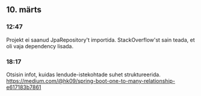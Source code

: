 ## 10. märts
### 12:47
Projekt ei saanud JpaRepository't importida. StackOverflow'st sain teada, et oli vaja dependency
lisada.

### 18:17
Otsisin infot, kuidas lendude-istekohtade suhet struktureerida. https://medium.com/@hk09/spring-boot-one-to-many-relationship-e617183b7861
